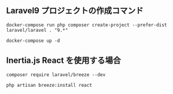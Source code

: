 ## Laravel9 プロジェクトの作成コマンド

```
docker-compose run php composer create-project --prefer-dist laravel/laravel . "9.*"

docker-compose up -d
```

## Inertia.js React を使用する場合

```
composer require laravel/breeze --dev

php artisan breeze:install react
```
